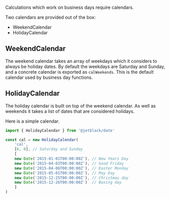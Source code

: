 Calculations which work on  business days require calendars.

Two calendars are provided out of the box:

* WeekendCalendar
* HolidayCalendar

## WeekendCalendar

The weekend calendar takes an array of weekdays which it considers to always be holiday dates.
By default the weekdays are Saturday and Sunday, and a concrete calendar is exported as `calWeekends`.
This is the default calendar used by business day functions.

## HolidayCalendar

The holiday calendar is built on top of the weekend calendar. As well as weekends it takes a list of
dates that are considered holidays.

Here is a simple calendar.

```js
import { HolidayCalendar } from '@jetblack/date'

const cal = new HolidayCalendar(
    'cal',
    [6, 0], // Saturday and Sunday
    [
    new Date('2015-01-01T00:00:00Z'), // New Years Day
    new Date('2015-04-03T00:00:00Z'), // Good Friday
    new Date('2015-04-06T00:00:00Z'), // Easter Monday
    new Date('2015-05-01T00:00:00Z'), // May Day
    new Date('2015-12-25T00:00:00Z'), // Christmas day
    new Date('2015-12-26T00:00:00Z')  // Boxing day
    ]
)
```

